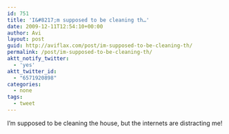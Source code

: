 ```yaml
---
id: 751
title: 'I&#8217;m supposed to be cleaning th…'
date: 2009-12-11T12:54:10+00:00
author: Avi
layout: post
guid: http://aviflax.com/post/im-supposed-to-be-cleaning-th/
permalink: /post/im-supposed-to-be-cleaning-th/
aktt_notify_twitter:
  - 'yes'
aktt_twitter_id:
  - "6571920898"
categories:
  - none
tags:
  - tweet
---
```

I&#8217;m supposed to be cleaning the house, but the internets are distracting me!